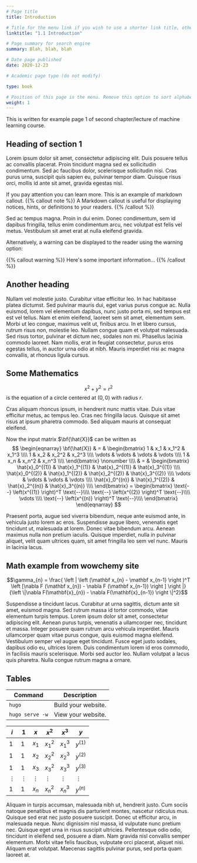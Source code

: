 ```yaml
---
# Page title
title: Introduction

# Title for the menu link if you wish to use a shorter link title, otherwise remove this option
linktitle: "1.1 Introduction"

# Page summary for search engine
summary: Blah, blah, blah

# Date page published
date: 2020-12-23

# Academic page type (do not modify)

type: book

# Position of this page in the menu. Remove this option to sort alphabetically
weight: 1
---
```


This is written for example page 1 of second chapter/lecture of machine learning course.


## Heading of section 1

Lorem ipsum dolor sit amet, consectetur adipiscing elit. Duis posuere tellus ac convallis placerat. Proin tincidunt magna sed ex sollicitudin condimentum. Sed ac faucibus dolor, scelerisque sollicitudin nisi. Cras purus urna, suscipit quis sapien eu, pulvinar tempor diam. Quisque risus orci, mollis id ante sit amet, gravida egestas nisl. 

If you pay attention you can learn more. This is an example of markdown callout.
{{% callout note %}}
A Markdown callout is useful for displaying notices, hints, or definitions to your readers.
{{% /callout %}}

Sed ac tempus magna. Proin in dui enim. Donec condimentum, sem id dapibus fringilla, tellus enim condimentum arcu, nec volutpat est felis vel metus. Vestibulum sit amet erat at nulla eleifend gravida.

Alternatively, a warning can be displayed to the reader using the warning option:

{{% callout warning %}}
Here's some important information...
{{% /callout %}}

## Another heading

Nullam vel molestie justo. Curabitur vitae efficitur leo. In hac habitasse platea dictumst. Sed pulvinar mauris dui, eget varius purus congue ac. Nulla euismod, lorem vel elementum dapibus, nunc justo porta mi, sed tempus est est vel tellus. Nam et enim eleifend, laoreet sem sit amet, elementum sem. Morbi ut leo congue, maximus velit ut, finibus arcu. In et libero cursus, rutrum risus non, molestie leo. Nullam congue quam et volutpat malesuada. Sed risus tortor, pulvinar et dictum nec, sodales non mi. Phasellus lacinia commodo laoreet. Nam mollis, erat in feugiat consectetur, purus eros egestas tellus, in auctor urna odio at nibh. Mauris imperdiet nisi ac magna convallis, at rhoncus ligula cursus.

## Some Mathematics

$$x^2 + y^2 = r^2$$ is the equation of a circle centered at $(0,0)$ with radius $r$.

Cras aliquam rhoncus ipsum, in hendrerit nunc mattis vitae. Duis vitae efficitur metus, ac tempus leo. Cras nec fringilla lacus. Quisque sit amet risus at ipsum pharetra commodo. Sed aliquam mauris at consequat eleifend. 


Now the input matrix $\bf{\hat{X}}$ can be written as
$$
\begin{eqnarray}
\bf{\hat{X}} & = & \begin{bmatrix}
1 & x_1 & x_1^2 & x_1^3 \\\\
1 & x_2 & x_2^2 & x_2^3 \\\\
\vdots & \vdots & \vdots & \vdots \\\\
1 & x_n & x_n^2 & x_n^3 \\\\
\end{bmatrix} \nonumber \\\\
& = & \begin{bmatrix}
\hat{x}_0^{(1)} & \hat{x}_1^{(1)} & \hat{x}_2^{(1)} & \hat{x}_3^{(1)}  \\\\
\hat{x}_0^{(2)} & \hat{x}_1^{(2)} & \hat{x}_2^{(2)} & \hat{x}_3^{(2)}  \\\\
\vdots & \vdots & \vdots & \vdots \\\\
\hat{x}_0^{(n)} & \hat{x}_1^{(2)} & \hat{x}_2^{(n)} & \hat{x}_3^{(n)}  \\\\
\end{bmatrix} = \begin{bmatrix}
\text{--} \left(x^{(1)} \right)^T \text{--}\\\\
\text{--} \left(x^{(2)} \right)^T \text{--}\\\\
\vdots \\\\
\text{--} \left(x^{(n)} \right)^T \text{--}\\\\
\end{bmatrix}
\end{eqnarray}
$$


Praesent porta, augue sed viverra bibendum, neque ante euismod ante, in vehicula justo lorem ac eros. Suspendisse augue libero, venenatis eget tincidunt ut, malesuada at lorem. Donec vitae bibendum arcu. Aenean maximus nulla non pretium iaculis. Quisque imperdiet, nulla in pulvinar aliquet, velit quam ultrices quam, sit amet fringilla leo sem vel nunc. Mauris in lacinia lacus.

## Math example from wowchemy site

$$\gamma_{n} = \frac{ 
\left | \left (\mathbf x_{n} - \mathbf x_{n-1} \right )^T 
\left [\nabla F (\mathbf x_{n}) - \nabla F (\mathbf x_{n-1}) \right ] \right |}
{\left \|\nabla F(\mathbf{x}_{n}) - \nabla F(\mathbf{x}_{n-1}) \right \|^2}$$

Suspendisse a tincidunt lacus. Curabitur at urna sagittis, dictum ante sit amet, euismod magna. Sed rutrum massa id tortor commodo, vitae elementum turpis tempus. Lorem ipsum dolor sit amet, consectetur adipiscing elit. Aenean purus turpis, venenatis a ullamcorper nec, tincidunt et massa. Integer posuere quam rutrum arcu vehicula imperdiet. Mauris ullamcorper quam vitae purus congue, quis euismod magna eleifend. Vestibulum semper vel augue eget tincidunt. Fusce eget justo sodales, dapibus odio eu, ultrices lorem. Duis condimentum lorem id eros commodo, in facilisis mauris scelerisque. Morbi sed auctor leo. Nullam volutpat a lacus quis pharetra. Nulla congue rutrum magna a ornare.

## Tables

| Command           | Description                    |
| ------------------| ------------------------------ |
| `hugo`            | Build your website.            |
| `hugo serve -w`   | View your website.             |


| $i$        | $1$      | $x$     | $x^2$   | $x^3$      | $y$       |
|------------|----------|---------|---------|------------|-----------|
| $1$        | $1$      | $x_1$   | $x_1^2$ |  $x_1^3$   | $y^{(1)}$ |
| $1$        | $1$      | $x_2$   | $x_2^2$ |  $x_2^3$   | $y^{(2)}$ |
| $1$        | $1$      | $x_3$   | $x_3^2$ |  $x_3^3$   | $y^{(3)}$ |
| $\vdots$   | $\vdots$ | $\vdots$| $\vdots$|  $\vdots$  | $\vdots$  |
| $1$        | $1$      | $x_n$   | $x_n^2$ |  $x_n^3$   | $y^{(n)}$ |

Aliquam in turpis accumsan, malesuada nibh ut, hendrerit justo. Cum sociis natoque penatibus et magnis dis parturient montes, nascetur ridiculus mus. Quisque sed erat nec justo posuere suscipit. Donec ut efficitur arcu, in malesuada neque. Nunc dignissim nisl massa, id vulputate nunc pretium nec. Quisque eget urna in risus suscipit ultricies. Pellentesque odio odio, tincidunt in eleifend sed, posuere a diam. Nam gravida nisl convallis semper elementum. Morbi vitae felis faucibus, vulputate orci placerat, aliquet nisi. Aliquam erat volutpat. Maecenas sagittis pulvinar purus, sed porta quam laoreet at.

